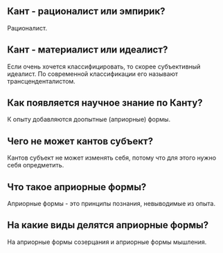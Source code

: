 ## Кант - рационалист или эмпирик?
Рационалист.

## Кант - материалист или идеалист?
Если очень хочется классифицировать, то скорее субъективный идеалист.
По современной классификации его называют трансценденталистом.

## Как появляется научное знание по Канту?
К опыту добавляются доопытные (априорные) формы.

## Чего не может кантов субъект?
Кантов субъект не может изменять себя, потому что для этого нужно себя опредметить.

## Что такое априорные формы?
Априорные формы - это принципы познания, невыводимые из опыта.

## На какие виды делятся априорные формы?
На априорные формы созерцания и априорные формы мышления.
